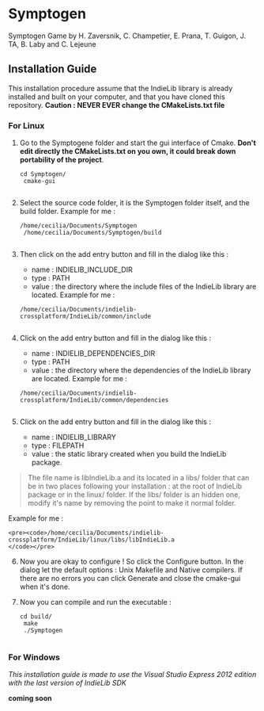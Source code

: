 Symptogen
=========

Symptogen Game by H. Zaversnik, C. Champetier, E. Prana, T. Guigon, J. TA, B. Laby and C. Lejeune

Installation Guide
------------------
This installation procedure assume that the IndieLib library is already installed and built on your computer, and that you have cloned this repository.
**Caution : NEVER EVER change the CMakeLists.txt file**

### For Linux 
1. Go to the Symptogene folder and start the gui interface of Cmake. **Don't edit directly the CMakeLists.txt on you own, it could break down portability of the project**.

    <pre><code>cd Symptogen/
    cmake-gui
    </code></pre>
    
2. Select the source code folder, it is the Symptogen folder itself, and the build folder. Example for me : 
    <pre><code>/home/cecilia/Documents/Symptogen
    /home/cecilia/Documents/Symptogen/build
    </code></pre>

3. Then click on the add entry button and fill in the dialog like this :
   + name : INDIELIB_INCLUDE_DIR
   + type : PATH
   + value : the directory where the include files of the IndieLib library are located. Example for me : 
  
    <pre><code>/home/cecilia/Documents/indielib-crossplatform/IndieLib/common/include
    </code></pre>

4. Click on the add entry button and fill in the dialog like this :
   + name : INDIELIB_DEPENDENCIES_DIR
   + type : PATH
   + value : the directory where the dependencies of the IndieLib library are located. Example for me : 
  
    <pre><code>/home/cecilia/Documents/indielib-crossplatform/IndieLib/common/dependencies
    </code></pre>

5. Click on the add entry button and fill in the dialog like this :
   + name : INDIELIB_LIBRARY
   + type : FILEPATH
   + value : the static library created when you build the IndieLib package. 
  
  > The file name is libIndieLib.a and its located in a libs/ folder that can be in two places following your installation : at the root of IndieLib package or in the linux/ folder. If the libs/ folder is an hidden one, modify it's name by removing the point to make it normal folder.

  Example for me : 
  
    <pre><code>/home/cecilia/Documents/indielib-crossplatform/IndieLib/linux/libs/libIndieLib.a
    </code></pre>

6. Now you are okay to configure ! So click the Configure button. In the dialog let the default options : Unix Makefile and Native compilers. If there are no errors you can click Generate and close the cmake-gui when it's done.

7. Now you can compile and run the executable : 
    <pre><code>cd build/
    make
    ./Symptogen
    </code></pre>

### For Windows
*This installation guide is made to use the Visual Studio Express 2012 edition with the last version of IndieLib SDK*

**coming soon**
